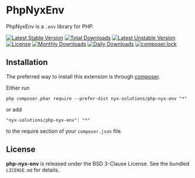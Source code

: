 PhpNyxEnv
=========

PhpNyxEnv is a `.env` library for PHP.

[![Latest Stable Version](http://poser.pugx.org/nyx-solutions/php-nyx-env/v)](https://packagist.org/packages/nyx-solutions/php-nyx-env)
[![Total Downloads](http://poser.pugx.org/nyx-solutions/php-nyx-env/downloads)](https://packagist.org/packages/nyx-solutions/php-nyx-env)
[![Latest Unstable Version](http://poser.pugx.org/nyx-solutions/php-nyx-env/v/unstable)](https://packagist.org/packages/nyx-solutions/php-nyx-env)
[![License](http://poser.pugx.org/nyx-solutions/php-nyx-env/license)](https://packagist.org/packages/nyx-solutions/php-nyx-env)
[![Monthly Downloads](http://poser.pugx.org/nyx-solutions/php-nyx-env/d/monthly)](https://packagist.org/packages/nyx-solutions/php-nyx-env)
[![Daily Downloads](http://poser.pugx.org/nyx-solutions/php-nyx-env/d/daily)](https://packagist.org/packages/nyx-solutions/php-nyx-env)
[![composer.lock](http://poser.pugx.org/nyx-solutions/php-nyx-env/composerlock)](https://packagist.org/packages/nyx-solutions/php-nyx-env)

## Installation

The preferred way to install this extension is through [composer](http://getcomposer.org/download/).

Either run

```
php composer.phar require --prefer-dist nyx-solutions/php-nyx-env "*"
```

or add

```
"nyx-solutions/php-nyx-env": "*"
```

to the require section of your `composer.json` file.

## License

**php-nyx-env** is released under the BSD 3-Clause License. See the bundled `LICENSE.md` for details.
